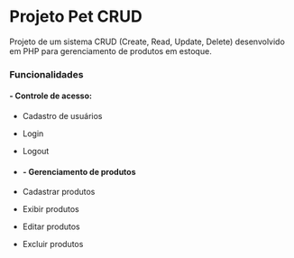 # Projeto Pet CRUD 
Projeto de um sistema CRUD (Create, Read, Update, Delete) desenvolvido em PHP para gerenciamento de produtos em estoque. 

### Funcionalidades
#### - Controle de acesso:
- Cadastro de usuários
- Login
- Logout

- #### - Gerenciamento de produtos
- Cadastrar produtos
- Exibir produtos
- Editar produtos
- Excluir produtos

